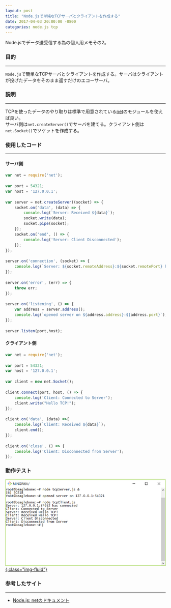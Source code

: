 ```yaml
---
layout: post
title: "Node.jsで単純なTCPサーバとクライアントを作成する"
date: 2017-04-03 20:00:00 -0800
categories: node.js tcp
---
```


Node.jsでデータ送受信する為の個人用メモその2。

### 目的

---

`Node.js`で簡単なTCPサーバとクライアントを作成する。サーバはクライアントが投げたデータをそのまま返すだけのエコーサーバ。

### 説明

---

TCPを使ったデータのやり取りは標準で用意されている[net][netdoc]のモジュールを使えば良い。<br>
サーバ側は`net.createServer()`でサーバを建てる。クライアント側は`net.Socket()`でソケットを作成する。

### 使用したコード

---

#### サーバ側

```js
var net = require('net');

var port = 54321;
var host = '127.0.0.1';

var server = net.createServer((socket) => {
    socket.on('data', (data) => {
        console.log(`Server: Received ${data}`);
        socket.write(data);
        socket.pipe(socket);
    });
    socket.on('end', () => {
        console.log('Server: Client Disconnected');
    });
});

server.on('connection', (socket) => {
    console.log(`Server: ${socket.remoteAddress}:${socket.remotePort} has connected`);
});

server.on('error', (err) => {
    throw err;
});

server.on('listening', () => {
    var address = server.address();
    console.log(`opened server on ${address.address}:${address.port}`);
});

server.listen(port,host);
```

#### クライアント側

```js
var net = require('net');

var port = 54321;
var host = '127.0.0.1';

var client = new net.Socket();

client.connect(port, host, () => {
    console.log('Client: Connected to Server');
    client.write("Hello TCP!");
});

client.on('data', (data) =>{
    console.log(`Client: Received ${data}`);
    client.end();
});

client.on('close', () => {
    console.log('Client: Disconnected from Server');
});
```

### 動作テスト

<a href="/images/blog-images/20170403-tcp-nodejs.png" data-fancybox="gallery">![tcp-nodejs](/images/blog-images/20170403-tcp-nodejs.png){:class="img-fluid"}</a><br>


### 参考したサイト

---

- [Node.js: netのドキュメント][netdoc]

[netdoc]:https://nodejs.org/api/net.html

